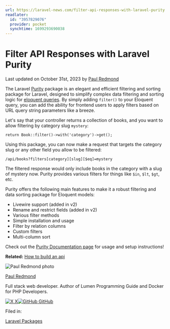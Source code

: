 ```yaml
---
url: https://laravel-news.com/filter-api-responses-with-laravel-purity
readlater:
  id: "3957829076"
  provider: pocket
  synchtime: 1699293690038
---
```

# Filter API Responses with Laravel Purity

Last updated on October 31st, 2023 by [Paul Redmond](/@paulredmond)

The Laravel [Purity](https://github.com/abbasudo/laravel-purity) package is an elegant and efficient filtering and sorting package for Laravel, designed to simplify complex data filtering and sorting logic for [eloquent queries](https://laravel-news.com/writing-to-the-database-with-eloquent). By simply adding `filter()` to your Eloquent query, you can add the ability for frontend users to apply filters based on URL query string parameters like a breeze.

Let's say that your controller returns a collection of books, and you want to allow filtering by category slug `mystery`:

```
return Book::filter()->with('category')->get();
```

Using this package, you can now make a request that targets the category slug or any other field you allow to be filtered:

```
/api/books?filters[category][slug][$eq]=mystery
```

The filtered response would only include books in the category with a slug of mystery now. Purity provides various filters for things like `$in`, `$lt`, `$gt`, etc.

Purity offers the following main features to make it a robust filtering and data sorting package for Eloquent models:

- Livewire support (added in v2)
- Rename and restrict fields (added in v2)
- Various filter methods
- Simple installation and usage
- Filter by relation columns
- Custom filters
- Multi-column sort

Check out the [Purity Documentation page](https://abbasudo.github.io/laravel-purity/) for usage and setup instructions!

**Related:** [How to build an api](https://laravel-news.com/building-apis-in-laravel)

![Paul Redmond photo](https://www.gravatar.com/avatar/d9691184a54bfa1defe3dc7d625bc959) 

[Paul Redmond](/@paulredmond)

Full stack web developer. Author of Lumen Programming Guide and Docker for PHP Developers.

 [![X](https://picperf.io/https://laravel-news.com/images/x.svg) X](https://twitter.com/paulredmond)[![GitHub](https://picperf.io/https://laravel-news.com/images/github.svg) GitHub](https://github.com/paulredmond)

Filed in:

[Laravel Packages](/category/packages)